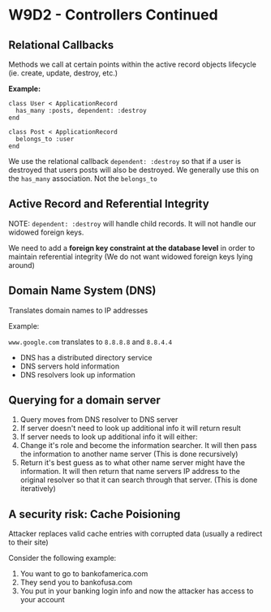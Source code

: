 # W9D2 - Controllers Continued

## Relational Callbacks 

Methods we call at certain points within the active record objects lifecycle (ie. create, update, destroy, etc.)

**Example:**
```
class User < ApplicationRecord
  has_many :posts, dependent: :destroy
end

class Post < ApplicationRecord
  belongs_to :user
end
```
We use the relational callback `dependent: :destroy` so that if a user is destroyed
that users posts will also be destroyed. We generally use this on the `has_many` association. Not the `belongs_to`

## Active Record and Referential Integrity

NOTE: `dependent: :destroy` will handle child records. It will not handle our widowed foreign keys.

We need to add a **foreign key constraint at the database level** in order to maintain referential integrity (We do not want widowed foreign keys lying around)

## Domain Name System (DNS)

Translates domain names to IP addresses 

Example:

`www.google.com` translates to `8.8.8.8` and `8.8.4.4`

* DNS has a distributed directory service 
* DNS servers hold information
* DNS resolvers look up information

## Querying for a domain server

1. Query moves from DNS resolver to DNS server
2. If server doesn't need to look up additional info it will return result
3. If server needs to look up additional info it will either:
  3. Change it's role and become the information searcher. It will then pass the information to another name server (This is done recursively)
  3. Return it's best guess as to what other name server might have the information. It will then return that name servers IP address to the original resolver so that it can search through that server. (This is done iteratively)

  ## A security risk: Cache Poisioning

  Attacker replaces valid cache entries with corrupted data (usually a redirect to their site)

  Consider the following example: 
  
  1. You want to go to bankofamerica.com
  2. They send you to bankofusa.com 
  3. You put in your banking login info and now the attacker has access to your account




